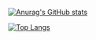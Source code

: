[![Anurag's GitHub stats](https://github-readme-stats.vercel.app/api?username=kysth0707&count_private=true&show_icons=true&hide=contribs&include_all_commits=true)](https://github.com/kysth0707/github-readme-stats)

[![Top Langs](https://github-readme-stats.vercel.app/api/top-langs/?username=깃허브아이디)](https://github.com/깃허브아이디/github-readme-stats)

<!--
**kysth0707/kysth0707** is a ✨ _special_ ✨ repository because its `README.md` (this file) appears on your GitHub profile.

Here are some ideas to get you started:

- 🔭 I’m currently working on ...
- 🌱 I’m currently learning ...
- 👯 I’m looking to collaborate on ...
- 🤔 I’m looking for help with ...
- 💬 Ask me about ...
- 📫 How to reach me: ...
- 😄 Pronouns: ...
- ⚡ Fun fact: ...
-->

